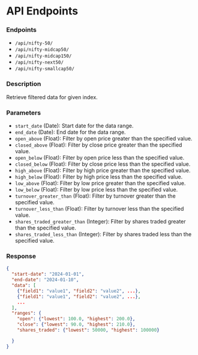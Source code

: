# API Endpoints



### Endpoints
- `/api/nifty-50/`
- `/api/nifty-midcap50/`
- `/api/nifty-midcap150/`
- `/api/nifty-next50/`
- `/api/nifty-smallcap50/`


### Description
Retrieve filtered data for given index.

### Parameters
- `start_date` (Date): Start date for the data range.
- `end_date` (Date): End date for the data range.
- `open_above` (Float): Filter by open price greater than the specified value.
- `closed_above` (Float): Filter by close price greater than the specified value.
- `open_below` (Float): Filter by open price less than the specified value.
- `closed_below` (Float): Filter by close price less than the specified value.
- `high_above` (Float): Filter by high price greater than the specified value.
- `high_below` (Float): Filter by high price less than the specified value.
- `low_above` (Float): Filter by low price greater than the specified value.
- `low_below` (Float): Filter by low price less than the specified value.
- `turnover_greater_than` (Float): Filter by turnover greater than the specified value.
- `turnover_less_than` (Float): Filter by turnover less than the specified value.
- `shares_traded_greater_than` (Integer): Filter by shares traded greater than the specified value.
- `shares_traded_less_than` (Integer): Filter by shares traded less than the specified value.

### Response
```json
{
  "start-date": "2024-01-01",
  "end-date": "2024-01-10",
  "data": [
    {"field1": "value1", "field2": "value2", ...},
    {"field1": "value1", "field2": "value2", ...},
    ...
  ],
  "ranges": {
    "open": {"lowest": 100.0, "highest": 200.0},
    "close": {"lowest": 90.0, "highest": 210.0},
    "shares_traded": {"lowest": 50000, "highest": 100000}

  }
}

